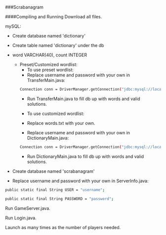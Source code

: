 ###Scrabanagram

####Compiling and Running
Download all files.

mySQL:
  + Create database named 'dictionary'
  + Create table named 'dictionary' under the db
  + word VARCHAR(40), count INTEGER

    + Preset/Customized wordlist:
      + To use preset wordlist:
      + Replace username and password with your own in TransferMain.java:
      ```bash
      Connection conn = DriverManager.getConnection("jdbc:mysql://localhost/" + DATABASE_NAME, "username", "password");
      ```
      + Run TransferMain.java to fill db up with words and valid solutions.

      + To use customized wordlist:
      + Replace words.txt with your own.
      + Replace username and password with your own in DictionaryMain.java:
      ```bash
      Connection conn = DriverManager.getConnection("jdbc:mysql://localhost/" + DATABASE_NAME, "username", "password");
      ```
      + Run DictionaryMain.java to fill db up with words and valid solutions.
    
  + Create database named 'scrabanagram'
  + Replace username and password with your own in ServerInfo.java:
  ```bash
  public static final String USER = "username";
  
  public static final String PASSWORD = "password";
  ```

Run GameServer.java.

Run Login.java.

Launch as many times as the number of players needed. 
